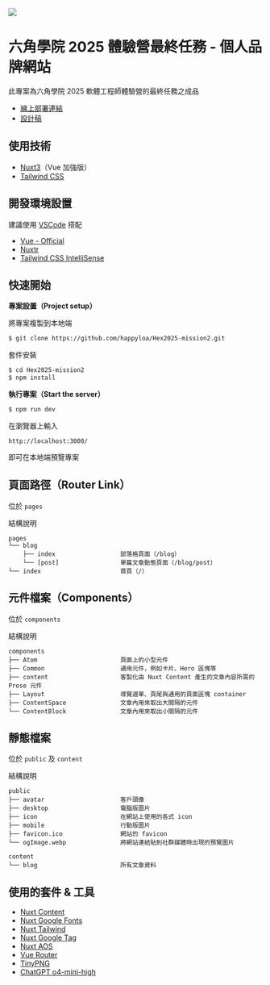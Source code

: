 ![](https://i.imgur.com/spGbSYn.png)

# 六角學院 2025 體驗營最終任務 - 個人品牌網站

此專案為六角學院 2025 軟體工程師體驗營的最終任務之成品

- [線上部署連結](https://hex2025.worksbyaaron.com/)
- [設計稿](https://www.figma.com/design/bBHUp0TeM0yjAlkjtyxQJI/2025ver.-%E9%AB%94%E9%A9%97%E7%87%9F%E5%AD%B8%E7%94%9F%E8%A8%AD%E8%A8%88%E7%A8%BF?node-id=236-1107&p=f&t=Q7X8IgCc48uQGNU9-0)

## 使用技術

- [Nuxt3](https://nuxt.com/)（Vue 加強版）
- [Tailwind CSS](https://tailwindcss.com/)

## 開發環境設置

建議使用 [VSCode](https://code.visualstudio.com/) 搭配

- [Vue - Official](https://marketplace.visualstudio.com/items?itemName=Vue.volar)
- [Nuxtr](https://marketplace.visualstudio.com/items?itemName=Nuxtr.nuxtr-vscode)
- [Tailwind CSS IntelliSense](https://marketplace.visualstudio.com/items?itemName=bradlc.vscode-tailwindcss)

## 快速開始

**專案設置（Project setup）**

將專案複製到本地端

```sh
$ git clone https://github.com/happyloa/Hex2025-mission2.git
```

套件安裝

```sh
$ cd Hex2025-mission2
$ npm install
```

**執行專案（Start the server）**

```sh
$ npm run dev
```

在瀏覽器上輸入

```
http://localhost:3000/
```

即可在本地端預覽專案

## 頁面路徑（Router Link）

位於 `pages`

結構說明

```
pages
└── blog
    ├── index                  部落格頁面（/blog）
    └── [post]                 單篇文章動態頁面（/blog/post）
└── index                      首頁（/）
```

## 元件檔案（Components）

位於 `components`

結構說明

```
components
├── Atom                       頁面上的小型元件
├── Common                     通用元件，例如卡片、Hero 區塊等
├── content                    客製化由 Nuxt Content 產生的文章內容所需的 Prose 元件
├── Layout                     導覽選單、頁尾與通用的頁面區塊 container
├── ContentSpace               文章內用來取出大間隔的元件
└── ContentBlock               文章內用來取出小間隔的元件
```

## 靜態檔案

位於 `public` 及 `content`

結構說明

```
public
├── avatar                     客戶頭像
├── desktop                    電腦版圖片
├── icon                       在網站上使用的各式 icon
├── mobile                     行動版圖片
├── favicon.ico                網站的 favicon
└── ogImage.webp               將網站連結貼到社群媒體時出現的預覽圖片
```

```
content
└── blog                       所有文章資料
```

## 使用的套件 & 工具

- [Nuxt Content](https://content.nuxt.com/)
- [Nuxt Google Fonts](https://google-fonts.nuxtjs.org/)
- [Nuxt Tailwind](https://tailwindcss.nuxtjs.org/)
- [Nuxt Google Tag](https://nuxt.com/modules/gtag/)
- [Nuxt AOS](https://nuxt.com/modules/aos)
- [Vue Router](https://router.vuejs.org/)
- [TinyPNG](https://tinypng.com/)
- [ChatGPT o4-mini-high](https://openai.com/)
